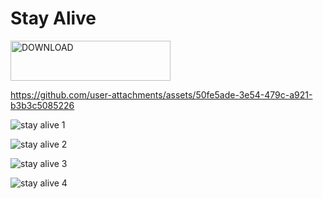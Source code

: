 # Stay Alive

<a href="https://github.com/ekinaltin/Stay-Alive/releases/download/v2.0.0/Stay.Alive.apk" target="_blank">
  <img width="256" height="64" alt="DOWNLOAD" src="https://github.com/user-attachments/assets/35e5ed2e-2588-486d-8026-6ee77f2e736a" />
</a>



https://github.com/user-attachments/assets/50fe5ade-3e54-479c-a921-b3b3c5085226


![stay alive 1](https://github.com/user-attachments/assets/b5089343-5b55-4190-a2fd-fb2326f43a3a)

![stay alive 2](https://github.com/user-attachments/assets/9a7a0bec-d14a-4f9f-b1ed-24fc7b03b907)

![stay alive 3](https://github.com/user-attachments/assets/4baaa4c6-3826-4772-8043-8ac602647303)

![stay alive 4](https://github.com/user-attachments/assets/b097e3bc-3372-4d44-aacf-51609d41de21)
